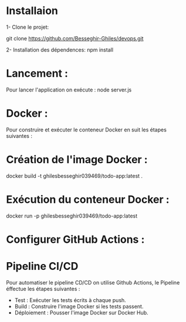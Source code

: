 # Installaion 

1- Clone le projet:

  git clone https://github.com/Besseghir-Ghiles/devops.git
 
2- Installation des dépendences:
  npm install 

# Lancement :

Pour lancer l'application on exécute :
  node server.js

# Docker :
Pour construire et exécuter le conteneur Docker en suit les étapes suivantes :

# Création de l'image Docker :
  docker build -t ghilesbesseghir039469/todo-app:latest .

# Exécution du conteneur Docker :
  docker run -p ghilesbesseghir039469/todo-app:latest

# Configurer GitHub Actions :
# Pipeline CI/CD
Pour automatiser le pipeline CD/CD on utilise Github Actions, le Pipeline éffectue les étapes suivantes : 
  * Test : Exécuter les tests écrits à chaque push.
  * Build : Construire l'image Docker si les tests passent.
  * Déploiement : Pousser l'image Docker sur Docker Hub.

  


